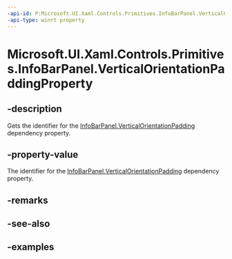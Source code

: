 ```yaml
---
-api-id: P:Microsoft.UI.Xaml.Controls.Primitives.InfoBarPanel.VerticalOrientationPaddingProperty
-api-type: winrt property
---
```


# Microsoft.UI.Xaml.Controls.Primitives.InfoBarPanel.VerticalOrientationPaddingProperty

<!--
public static Windows.UI.Xaml.DependencyProperty VerticalOrientationPaddingProperty { get; }
-->

## -description

Gets the identifier for the [InfoBarPanel.VerticalOrientationPadding](infobarpanel_verticalorientationpadding.md) dependency property.

## -property-value

The identifier for the [InfoBarPanel.VerticalOrientationPadding](infobarpanel_verticalorientationpadding.md) dependency property.

## -remarks

## -see-also

## -examples

